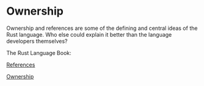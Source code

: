 # Ownership

Ownership and references are some of the defining and central ideas of the Rust language. Who else could explain it better than the language developers themselves?

The Rust Language Book:

[References](https://doc.rust-lang.org/book/ch04-02-references-and-borrowing.html)

[Ownership](https://doc.rust-lang.org/book/ch04-00-understanding-ownership.html)

